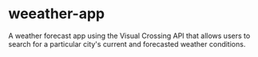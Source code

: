 # weeather-app

A weather forecast app using the Visual Crossing API that allows users to search for a particular city's current and forecasted weather conditions.
